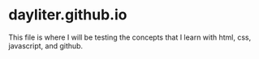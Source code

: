 # dayliter.github.io
This file is where I will be testing the concepts that I learn with html, css, javascript, and github.
